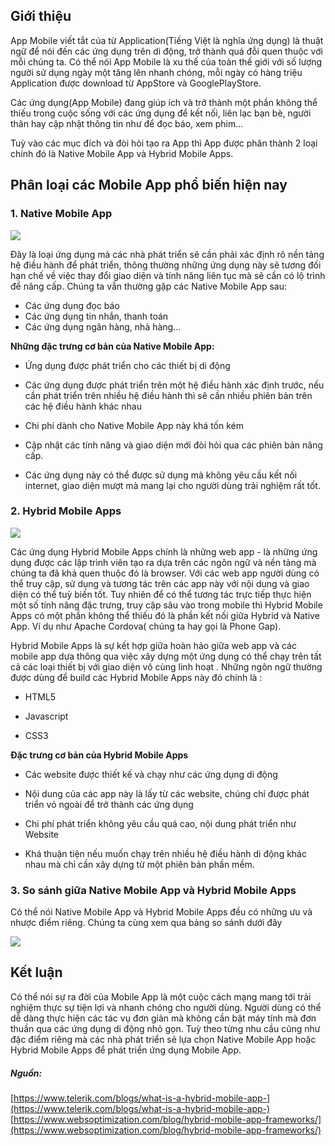 ## Giới thiệu
App Mobile viết tắt của từ Application(Tiếng Việt là nghĩa ứng dụng) là thuật ngữ để nói đến các ứng dụng trên di động, trở thành quá đỗi quen thuộc với mỗi chúng ta. Có thể nói App Mobile là xu thế của toàn thế giới với số lượng người sử dụng ngày một tăng lên nhanh chóng, mỗi ngày có hàng triệu Application được download từ AppStore và GooglePlayStore.

Các ứng dụng(App Mobile) đang giúp ích và trở thành một phần không thể thiếu trong cuộc sống với các ứng dụng để kết nối, liên lạc bạn bè, người thân hay cập nhật thông tin như để đọc báo, xem phim...

Tuỳ vào các mục đích và đòi hỏi tạo ra App thì App được phân thành 2 loại chính đó là Native Mobile App và Hybrid Mobile Apps.

## Phân loại các Mobile App phổ biến hiện nay

### 1. Native Mobile App

![](https://images.viblo.asia/08b777dc-44ed-472d-b05c-0b0701a2cab7.jpg)

Đây là loại ứng dụng mà các nhà phát triển sẽ cần phải xác định rõ nền tảng hệ điều hành để phát triển, thông thường những ứng dụng này sẽ tương đối hạn chế về việc thay đổi giao diện và tính năng liên tục mà sẽ cần có lộ trình để nâng cấp. Chúng ta vẫn thường gặp các Native Mobile App sau:

- Các ứng dụng đọc báo
- Các ứng dụng tin nhắn, thanh toán
- Các ứng dụng ngân hàng, nhà hàng...

**Những đặc trưng cơ bản của Native Mobile App:**

- Ứng dụng được phát triển cho các thiết bị di động

- Các ứng dụng được phát triển trên một hệ điều hành xác định trước, nếu cần phát triển trên nhiều hệ điều hành thì sẽ cần nhiều phiên bản trên các hệ điều hành khác  nhau

- Chi phí dành cho  Native Mobile App này khá tốn kém

- Cập nhật các tính năng và giao diện mới đòi hỏi qua các phiên bản nâng cấp.

- Các ứng dụng này có thể được sử dụng mà không yêu cầu kết nối internet, giao diện mượt mà mang lại cho người dùng trải nghiệm rất tốt.


### 2. Hybrid Mobile Apps

![](https://images.viblo.asia/4dcb0b1f-b1fb-488b-85aa-b2f9bd26a739.jpg)


Các ứng dụng Hybrid Mobile Apps chính là những web app - là những ứng dụng được các lập trình viên tạo ra dựa trên các ngôn ngữ và nền tảng mà chúng ta đã khá quen thuộc đó là browser. Với các web app người dùng có thể truy cập, sử dụng  và tương tác trên các app này với nội dung và giao diện có thể tuỳ biến tốt. Tuy nhiên để có thể tương tác trực tiếp thực hiện một số tính năng đặc trưng, truy cập sâu vào trong mobile thì Hybrid Mobile Apps có một phần không thể thiếu đó là phần kết nối giữa Hybrid và Native App. Ví dụ như Apache Cordova( chúng ta hay gọi là Phone Gap).


Hybrid Mobile Apps là sự kết hợp giữa hoàn hảo giữa web app và các mobile app dựa thông qua việc xây dựng một ứng dụng có thể chạy trên tất cả các loại thiết bị với giao diện vô cùng linh hoạt . Những ngôn ngữ thường được dùng để build các Hybrid Mobile Apps này đó chính là :

- HTML5

- Javascript

- CSS3

**Đặc trưng cơ bản của Hybrid Mobile Apps**

- Các website được thiết kế và chạy như các ứng dụng di động

- Nội dung của các app này là lấy từ các website, chúng chỉ được phát triển vỏ ngoài để trở thành các ứng dụng

- Chi phí phát triển không yêu cầu quá cao, nội dung phát triển như Website

- Khá thuận tiện nếu muốn chạy trên nhiều hệ điều hành di động khác nhau mà chỉ cần xây dựng từ một phiên bản phần mềm.

### 3. So sánh giữa Native Mobile App và  Hybrid Mobile Apps

Có thể nói Native Mobile App và Hybrid Mobile Apps đều có những ưu và nhược điểm riêng. Chúng ta cùng xem qua bảng so sánh dưới đây

![](https://images.viblo.asia/ee8af9ca-f063-49f7-83ff-3b13f5ec3ec4.jpg)

## Kết luận

Có thể nói sự ra đời của Mobile App là một cuộc cách mạng mang tới trải nghiệm thực sự tiện lợi và nhanh chóng cho người dùng. Người dùng có thể dễ dàng thực hiện các tác vụ đơn giản mà không cần bật máy tính mà đơn thuần qua các ứng dụng di động nhỏ gọn. Tuỳ theo từng nhu cầu cũng như đặc điểm riêng mà các nhà phát triển sẽ lựa chọn  Native Mobile App hoặc Hybrid Mobile Apps để phát triển ứng dụng Mobile App.

##### _Nguồn:_

[https://www.telerik.com/blogs/what-is-a-hybrid-mobile-app-](https://www.telerik.com/blogs/what-is-a-hybrid-mobile-app-)
[https://www.websoptimization.com/blog/hybrid-mobile-app-frameworks/](https://www.websoptimization.com/blog/hybrid-mobile-app-frameworks/)